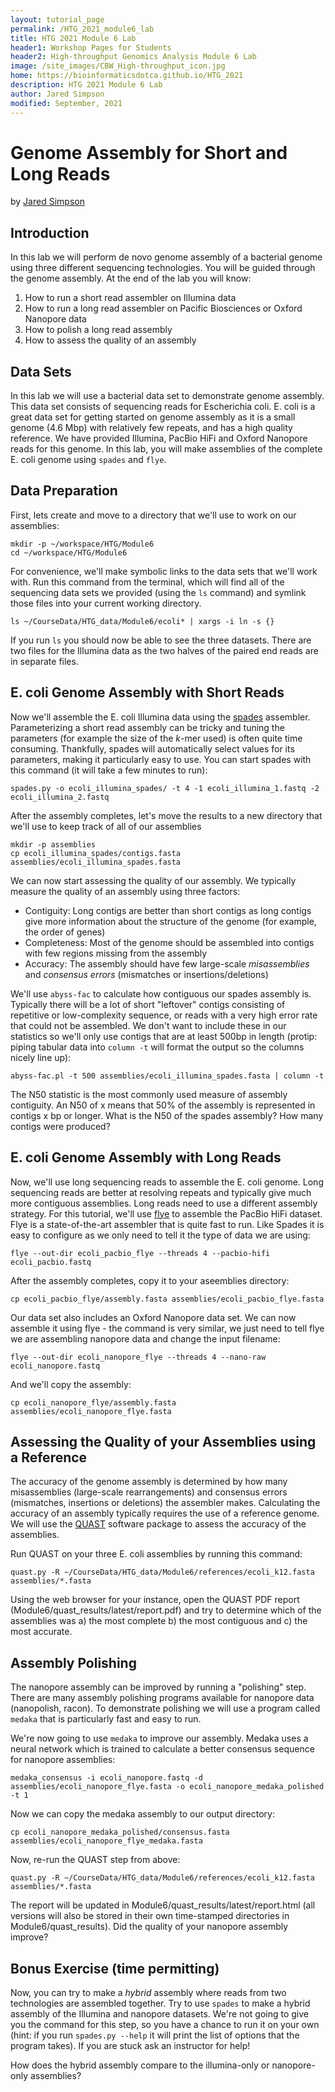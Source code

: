 ```yaml
---
layout: tutorial_page
permalink: /HTG_2021_module6_lab
title: HTG 2021 Module 6 Lab
header1: Workshop Pages for Students
header2: High-throughput Genomics Analysis Module 6 Lab
image: /site_images/CBW_High-throughput_icon.jpg
home: https://bioinformaticsdotca.github.io/HTG_2021
description: HTG 2021 Module 6 Lab
author: Jared Simpson
modified: September, 2021
---
```


# Genome Assembly for Short and Long Reads

by [Jared Simpson](https://simpsonlab.github.io)

## Introduction

In this lab we will perform de novo genome assembly of a bacterial genome using three different sequencing technologies. You will be guided through the genome assembly. At the end of the lab you will know:

1. How to run a short read assembler on Illumina data
2. How to run a long read assembler on Pacific Biosciences or Oxford Nanopore data
3. How to polish a long read assembly
4. How to assess the quality of an assembly

## Data Sets

In this lab we will use a bacterial data set to demonstrate genome assembly. This data set consists of sequencing reads for Escherichia coli. E. coli is a great data set for getting started on genome assembly as it is a small genome (4.6 Mbp) with relatively few repeats, and has a high quality reference. We have provided Illumina, PacBio HiFi and Oxford Nanopore reads for this genome. In this lab, you will make assemblies of the complete E. coli genome using `spades` and `flye`. 

## Data Preparation

First, lets create and move to a directory that we'll use to work on our assemblies:

```
mkdir -p ~/workspace/HTG/Module6
cd ~/workspace/HTG/Module6
```

For convenience, we'll make symbolic links to the data sets that we'll work with. Run this command from the terminal, which will find all of the sequencing data sets we provided (using the `ls` command) and symlink those files into your current working directory.


```
ls ~/CourseData/HTG_data/Module6/ecoli* | xargs -i ln -s {}
```

If you run `ls` you should now be able to see the three datasets. There are two files for the Illumina data as the two halves of the paired end reads are in separate files.

## E. coli Genome Assembly with Short Reads

Now we'll assemble the E. coli Illumina data using the [spades](http://bioinf.spbau.ru/spades) assembler. Parameterizing a short read assembly can be tricky and tuning the parameters (for example the size of the *k*-mer used) is often quite time consuming. Thankfully, spades will automatically select values for its parameters, making it particularly easy to use. You can start spades with this command (it will take a few minutes to run):

```
spades.py -o ecoli_illumina_spades/ -t 4 -1 ecoli_illumina_1.fastq -2 ecoli_illumina_2.fastq
```

After the assembly completes, let's move the results to a new directory that we'll use to keep track of all of our assemblies

```
mkdir -p assemblies
cp ecoli_illumina_spades/contigs.fasta assemblies/ecoli_illumina_spades.fasta
```

We can now start assessing the quality of our assembly. We typically measure the quality of an assembly using three factors:

- Contiguity: Long contigs are better than short contigs as long contigs give more information about the structure of the genome (for example, the order of genes)
- Completeness: Most of the genome should be assembled into contigs with few regions missing from the assembly
- Accuracy: The assembly should have few large-scale *misassemblies* and *consensus errors* (mismatches or insertions/deletions)

We'll use `abyss-fac` to calculate how contiguous our spades assembly is. Typically there will be a lot of short "leftover" contigs consisting of repetitive or low-complexity sequence, or reads with a very high error rate that could not be assembled. We don't want to include these in our statistics so we'll only use contigs that are at least 500bp in length (protip: piping tabular data into `column -t` will format the output so the columns nicely line up):

```
abyss-fac.pl -t 500 assemblies/ecoli_illumina_spades.fasta | column -t
```

The N50 statistic is the most commonly used measure of assembly contiguity. An N50 of x means that 50% of the assembly is represented in contigs x bp or longer. What is the N50 of the spades assembly? How many contigs were produced?

## E. coli Genome Assembly with Long Reads

Now, we'll use long sequencing reads to assemble the E. coli genome. Long sequencing reads are better at resolving repeats and typically give much more contiguous assemblies. Long reads need to use a different assembly strategy. For this tutorial, we'll use [flye](https://github.com/fenderglass/Flye) to assemble the PacBio HiFi dataset. Flye is a state-of-the-art assembler that is quite fast to run. Like Spades it is easy to configure as we only need to tell it the type of data we are using:

```
flye --out-dir ecoli_pacbio_flye --threads 4 --pacbio-hifi ecoli_pacbio.fastq
```

After the assembly completes, copy it to your aseemblies directory:

```
cp ecoli_pacbio_flye/assembly.fasta assemblies/ecoli_pacbio_flye.fasta
```

Our data set also includes an Oxford Nanopore data set. We can now assemble it using flye - the command is very similar, we just need to tell flye we are assembling nanopore data and change the input filename:

```
flye --out-dir ecoli_nanopore_flye --threads 4 --nano-raw ecoli_nanopore.fastq
```

And we'll copy the assembly:

```
cp ecoli_nanopore_flye/assembly.fasta assemblies/ecoli_nanopore_flye.fasta
```

## Assessing the Quality of your Assemblies using a Reference

The accuracy of the genome assembly is determined by how many misassemblies (large-scale rearrangements) and consensus errors (mismatches, insertions or deletions) the assembler makes. Calculating the accuracy of an assembly typically requires the use of a reference genome. We will use the [QUAST](http://quast.bioinf.spbau.ru/) software package to assess the accuracy of the assemblies.

Run QUAST on your three E. coli assemblies by running this command:

```
quast.py -R ~/CourseData/HTG_data/Module6/references/ecoli_k12.fasta assemblies/*.fasta
```

Using the web browser for your instance, open the QUAST PDF report (Module6/quast_results/latest/report.pdf) and try to determine which of the assemblies was a) the most complete b) the most contiguous and c) the most accurate.

## Assembly Polishing

The nanopore assembly can be improved by running a "polishing" step. There are many assembly polishing programs available for nanopore data (nanopolish, racon). To demonstrate polishing we will use a program called `medaka` that is particularly fast and easy to run. 

We're now going to use `medaka` to improve our assembly. Medaka uses a neural network which is trained to calculate a better consensus sequence for nanopore assemblies:

```
medaka_consensus -i ecoli_nanopore.fastq -d assemblies/ecoli_nanopore_flye.fasta -o ecoli_nanopore_medaka_polished -t 1
```

Now we can copy the medaka assembly to our output directory:

```
cp ecoli_nanopore_medaka_polished/consensus.fasta assemblies/ecoli_nanopore_flye_medaka.fasta
```

Now, re-run the QUAST step from above:

```
quast.py -R ~/CourseData/HTG_data/Module6/references/ecoli_k12.fasta assemblies/*.fasta
```

The report will be updated in Module6/quast_results/latest/report.html (all versions will also be stored in their own time-stamped directories in Module6/quast_results). Did the quality of your nanopore assembly improve?

## Bonus Exercise (time permitting)

Now, you can try to make a _hybrid_ assembly where reads from two technologies are assembled together. Try to use `spades` to make a hybrid assembly of the Illumina and nanopore datasets. We're not going to give you the command for this step, so you have a chance to run it on your own (hint: if you run `spades.py --help` it will print the list of options that the program takes). If you are stuck ask an instructor for help!

How does the hybrid assembly compare to the illumina-only or nanopore-only assemblies? 
